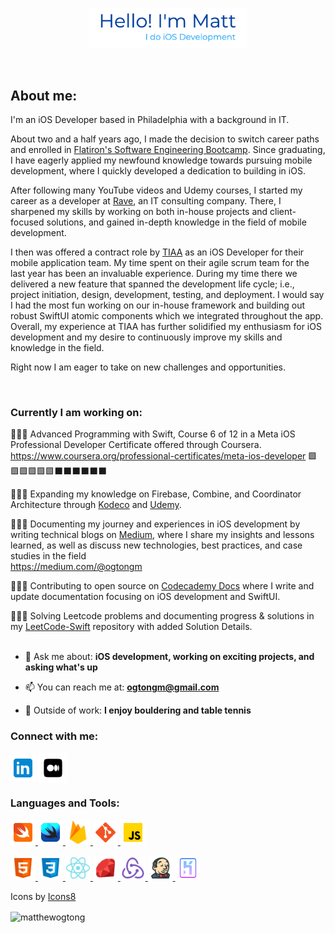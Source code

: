 <p align="center"><a><img width="50%" alt="Hello, I'm Matt. I do iOS Development" src="./assets/readme-header.png" /></a></p>

<br />

## About me:
I'm an iOS Developer based in Philadelphia with a background in IT. 

About two and a half years ago, I made the decision to switch career paths and enrolled in [Flatiron's Software Engineering Bootcamp](https://flatironschool.com/courses/coding-bootcamp/). Since graduating, I have eagerly applied my newfound knowledge towards pursuing mobile development, where I quickly developed a dedication to building in iOS. 

After following many YouTube videos and Udemy courses, I started my career as a developer at [Rave](https://ravebizz.com), an IT consulting company. There, I sharpened my skills by working on both in-house projects and client-focused solutions, and gained in-depth knowledge in the field of mobile development.

I then was offered a contract role by [TIAA](https://apps.apple.com/us/app/tiaa/id341447597) as an iOS Developer for their mobile application team.
My time spent on their agile scrum team for the last year has been an invaluable experience. During my time there we delivered a new feature that spanned the development life cycle; i.e., project initiation, design, development, testing, and deployment. I would say I had the most fun working on our in-house framework and building out robust SwiftUI atomic components which we integrated throughout the app. Overall, my experience at TIAA has further solidified my enthusiasm for iOS development and my desire to continuously improve my skills and knowledge in the field.

Right now I am eager to take on new challenges and opportunities.

<br>

### Currently I am working on:

👨🏻‍💻 Advanced Programming with Swift, Course 6 of 12 in a Meta iOS Professional Developer Certificate offered through Coursera.
https://www.coursera.org/professional-certificates/meta-ios-developer 🟩🟩🟩🟩🟩🟩⬛️⬛️⬛️⬛️⬛️⬛️

👨🏻‍💻 Expanding my knowledge on Firebase, Combine, and Coordinator Architecture through [Kodeco](https://www.kodeco.com) and [Udemy](https://www.udemy.com/).

👨🏻‍💻 Documenting my journey and experiences in iOS development by writing technical blogs on [Medium](https://medium.com), where I share my insights and lessons learned, as well as discuss new technologies, best practices, and case studies in the field
<br>
https://medium.com/@ogtongm

👨🏻‍💻 Contributing to open source on [Codecademy Docs](https://github.com/Codecademy/docs) where I write and update documentation focusing on iOS development and SwiftUI.

👨🏻‍💻 Solving Leetcode problems and documenting progress & solutions in my [LeetCode-Swift](https://github.com/matthewogtong/LeetCode-Swift) repository with added Solution Details.<br>
<br>
- 💬 Ask me about: **iOS development, working on exciting projects, and asking what's up**

- 📫 You can reach me at: **ogtongm@gmail.com**

- 🏓 Outside of work: **I enjoy bouldering and table tennis**

<h3 align="left">Connect with me:</h3>
<p align="left">
<a href="https://linkedin.com/in/matthewogtong" target="blank"><img align="center" src="assets/icons8-linkedin.svg" alt="matthewogtong-linkedin" height="40" width="40" /></a>
<a href="https://medium.com/@ogtongm" target="blank"><img align="center" src="assets/icons8-medium.svg" alt="@ogtongm" height="48" width="48" /></a>
</p>

<h3 align="left">Languages and Tools:</h3>
<p align="left">
  
<!-- Strongest -->
<a href="https://developer.apple.com/swift/" target="_blank" rel="noreferrer"> <img src="assets/icons8-swift.svg" alt="swift" width="40" height="40"/> </a>
<a href="https://developer.apple.com/xcode/swiftui/" target="_blank" rel="noreferrer"> <img src="assets/icons8-swiftui.svg" alt="swift" width="40" height="40"/> </a>
<a href="https://firebase.google.com/" target="_blank" rel="noreferrer"> <img src="assets/icons8-firebase.svg" alt="firebase" width="40" height="40"/> </a>
<a href="https://git-scm.com/" target="_blank" rel="noreferrer"> <img src="assets/icons8-git.svg" alt="git" width="40" height="40"/> </a>
<a href="https://developer.mozilla.org/en-US/docs/Web/JavaScript" target="_blank" rel="noreferrer"> <img src="assets/icons8-javascript.svg" alt="javascript" width="40" height="40"/> </a>
<!-- Intermediate -->  
<a href="https://www.w3.org/html/" target="_blank" rel="noreferrer"> <img src="assets/icons8-html-5.svg" alt="html5" width="40" height="40"/> </a> 
<a href="https://www.w3schools.com/css/" target="_blank" rel="noreferrer"> <img src="assets/icons8-css3.svg" alt="css3" width="40" height="40"/> </a>
<a href="https://reactnative.dev" target="_blank" rel="noreferrer"> <img src="assets/icons8-react-native.svg" alt="react-native" width="40" height="40"/> </a>
<a href="https://www.ruby-lang.org/en/" target="_blank" rel="noreferrer"> <img src="assets/icons8-ruby-programming-language.svg" alt="ruby" width="40" height="40"/> </a>
<a href="https://redux.js.org" target="_blank" rel="noreferrer"> <img src="assets/icons8-redux.svg" alt="redux" width="40" height="40"/> </a> 
<a href="https://www.jenkins.io" target="_blank" rel="noreferrer"> <img src="assets/icons8-jenkins.svg" alt="jenkins" width="40" height="40"/> </a>
<a href="https://heroku.com" target="_blank" rel="noreferrer"> <img src="assets/icons8-heroku.svg" alt="heroku" width="40" height="40"/> </a>
</p>

<a target="_blank"></a>Icons by <a target="_blank" href="https://icons8.com">Icons8</a>

<p><img align="center" src="https://github-readme-streak-stats.herokuapp.com/?user=matthewogtong&theme=dark" alt="matthewogtong" /></p>
